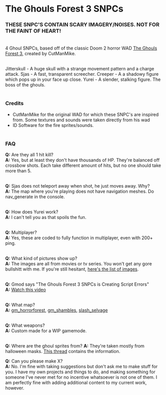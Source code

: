 # The Ghouls Forest 3 SNPCs
### THESE SNPC'S CONTAIN SCARY IMAGERY/NOISES. NOT FOR THE FAINT OF HEART!<br/><br/>

4 Ghoul SNPCs, based off of the classic Doom 2 horror WAD [The Ghouls Forest 3](https://forum.zdoom.org/viewtopic.php?f=45&t=13704&sid=112f105dc6473f9756a907318123cc44), created by CutManMike.<br/><br/>

Jitterskull - A huge skull with a strange movement pattern and a charge attack.
Sjas - A fast, transparent screecher.
Creeper - A a shadowy figure which pops up in your face up close.
Yurei - A slender, stalking figure. The boss of the ghouls.<br/><br/>


### Credits
* CutManMike for the original WAD for which these SNPC's are inspired from. Some textures and sounds were taken directly from his wad
* ID Software for the fire sprites/sounds.<br/><br/>


### FAQ
**Q:** Are they all 1 hit kill?<br/>
**A:** Yes, but at least they don't have thousands of HP. They're balanced off crossbow shots. Each take different amount of hits, but no one should take more than 5.<br/><br/>

**Q:** Sjas does not teleport away when shot, he just moves away. Why?<br/>
**A:** The map where you're playing does not have navigation meshes. Do nav_generate in the console.<br/><br/>

**Q:** How does Yurei work?<br/>
**A:** I can't tell you as that spoils the fun.<br/><br/>

**Q:** Multiplayer?<br/>
**A:** Yes, these are coded to fully function in multiplayer, even with 200+ ping.<br/><br/>

**Q:** What kind of pictures show up?<br/>
**A:** The images are all from movies or tv series. You won't get any gore bullshitt with me. If you're still hesitant, [here's the list of images](https://i.imgur.com/yzbDDBF.png).<br/><br/>

**Q:** Gmod says "The Ghouls Forest 3 SNPCs is Creating Script Errors"<br/>
**A:** [Watch this video](https://www.youtube.com/watch?v=ppH2--qS9Sc)<br/><br/>

**Q:** What map?<br/>
**A:** [gm_horrorforest](https://steamcommunity.com/sharedfiles/filedetails/?id=297389768), [gm_shambles](https://steamcommunity.com/sharedfiles/filedetails/?id=151544081), [slash_selvage](https://steamcommunity.com/sharedfiles/filedetails/?id=798554357)<br/><br/>

**Q:** What weapons?<br/>
**A:** Custom made for a WIP gamemode.<br/><br/>

**Q:** Where are the ghoul sprites from?
**A:** They're taken mostly from halloween masks. [This thread](http://cutstuff.net/forum/index.php?topic=400.msg#msg) contains the information.

**Q:** Can you please make X?<br/>
**A:** No. I'm fine with taking suggestions but don't ask me to make stuff for you. I have my own projects and things to do, and making something for someone I've never met for no incentive whatsoever is not one of them. I am perfectly fine with adding additional content to my current work, however.<br/><br/>

